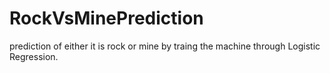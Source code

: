 # RockVsMinePrediction
prediction of either it is rock or mine by traing the machine through Logistic Regression.
